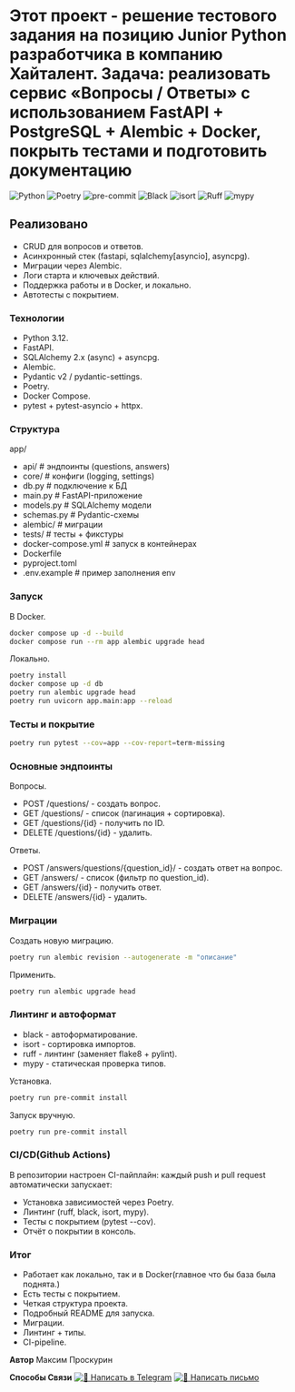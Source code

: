 # Этот проект - решение тестового задания на позицию Junior Python разработчика в компанию Хайталент. Задача: реализовать сервис «Вопросы / Ответы» с использованием FastAPI + PostgreSQL + Alembic + Docker, покрыть тестами и подготовить документацию

![Python](https://img.shields.io/badge/python-3.12-blue.svg)
![Poetry](https://img.shields.io/badge/poetry-2.1.3-60A5FA.svg)
![pre-commit](https://img.shields.io/badge/pre--commit-enabled-brightgreen?logo=pre-commit&logoColor=white)
![Black](https://img.shields.io/badge/code%20style-black-000000.svg)
![isort](https://img.shields.io/badge/imports-isort-ef8336.svg)
![Ruff](https://img.shields.io/badge/linter-ruff-ff2b2b.svg)
![mypy](https://img.shields.io/badge/types-mypy-2A6DB3.svg)

## Реализовано

- CRUD для вопросов и ответов.
- Асинхронный стек (fastapi, sqlalchemy[asyncio], asyncpg).
- Миграции через Alembic.
- Логи старта и ключевых действий.
- Поддержка работы и в Docker, и локально.
- Автотесты с покрытием.

### Технологии

- Python 3.12.
- FastAPI.
- SQLAlchemy 2.x (async) + asyncpg.
- Alembic.
- Pydantic v2 / pydantic-settings.
- Poetry.
- Docker Compose.
- pytest + pytest-asyncio + httpx.

### Структура

app/

- api/              # эндпоинты (questions, answers)
- core/             # конфиги (logging, settings)
- db.py             # подключение к БД
- main.py           # FastAPI-приложение
- models.py         # SQLAlchemy модели
- schemas.py        # Pydantic-схемы
- alembic/            # миграции
- tests/              # тесты + фикстуры
- docker-compose.yml  # запуск в контейнерах
- Dockerfile
- pyproject.toml
- .env.example        # пример заполнения env

### Запуск

В Docker.

``` bash
docker compose up -d --build
docker compose run --rm app alembic upgrade head
```

Локально.

``` bash
poetry install
docker compose up -d db
poetry run alembic upgrade head
poetry run uvicorn app.main:app --reload
```

### Тесты и покрытие

``` bash
poetry run pytest --cov=app --cov-report=term-missing
```

### Основные эндпоинты

Вопросы.

- POST /questions/ - создать вопрос.
- GET /questions/ - список (пагинация + сортировка).
- GET /questions/{id} - получить по ID.
- DELETE /questions/{id} - удалить.

Ответы.

- POST /answers/questions/{question_id}/ - создать ответ на вопрос.
- GET /answers/ - список (фильтр по question_id).
- GET /answers/{id} - получить ответ.
- DELETE /answers/{id} - удалить.

### Миграции

Создать новую миграцию.

``` bash
poetry run alembic revision --autogenerate -m "описание"
```

Применить.

```bash
poetry run alembic upgrade head
```

### Линтинг и автоформат

- black - автоформатирование.
- isort - сортировка импортов.
- ruff - линтинг (заменяет flake8 + pylint).
- mypy - статическая проверка типов.

Установка.

```bash
poetry run pre-commit install
```

Запуск вручную.

```bash
poetry run pre-commit install
```

### CI/CD(Github Actions)

В репозитории настроен CI-пайплайн:
каждый push и pull request автоматически запускает:

- Установка зависимостей через Poetry.
- Линтинг (ruff, black, isort, mypy).
- Тесты с покрытием (pytest --cov).
- Отчёт о покрытии в консоль.

### Итог

- Работает как локально, так и в Docker(главное что бы база была поднята.)
- Есть тесты с покрытием.
- Четкая структура проекта.
- Подробный README для запуска.
- Миграции.
- Линтинг + типы.
- CI-pipeline.

**Автор**
Максим Проскурин

**Способы Связи**
[![💬 Написать в Telegram](https://img.shields.io/badge/💬-Telegram-26A5E4?style=flat&logo=telegram&logoColor=white)](https://t.me/Tyler_not_Durden)
[![📧 Написать письмо](https://img.shields.io/badge/📧_Написать-D14836?style=flat&logo=gmail&logoColor=white)](https://mail.yandex.ru/compose?mailto=Maxiprsk@yandex.ru)

